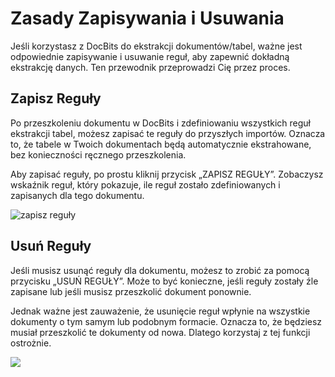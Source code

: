# Zasady Zapisywania i Usuwania

Jeśli korzystasz z DocBits do ekstrakcji dokumentów/tabel, ważne jest odpowiednie zapisywanie i usuwanie reguł, aby zapewnić dokładną ekstrakcję danych. Ten przewodnik przeprowadzi Cię przez proces.

## Zapisz Reguły

Po przeszkoleniu dokumentu w DocBits i zdefiniowaniu wszystkich reguł ekstrakcji tabel, możesz zapisać te reguły do przyszłych importów. Oznacza to, że tabele w Twoich dokumentach będą automatycznie ekstrahowane, bez konieczności ręcznego przeszkolenia.

Aby zapisać reguły, po prostu kliknij przycisk „ZAPISZ REGUŁY”. Zobaczysz wskaźnik reguł, który pokazuje, ile reguł zostało zdefiniowanych i zapisanych dla tego dokumentu.

![zapisz reguły](https://lh7-us.googleusercontent.com/zVn_mYiL7PwiILj2gJ4sxaPKpEUNOfKwryiZJ2Umk2SpvGHZ8OVUznBReJHqCM7UstWTt6nq0azJrtPDK_2q4jVUZgsE7bf6toT9kl57wByn4EG3JqafBfZt5G54OZ8okUfpLUH1tvHb0mZIC119I4k)

## Usuń Reguły

Jeśli musisz usunąć reguły dla dokumentu, możesz to zrobić za pomocą przycisku „USUŃ REGUŁY”. Może to być konieczne, jeśli reguły zostały źle zapisane lub jeśli musisz przeszkolić dokument ponownie.

Jednak ważne jest zauważenie, że usunięcie reguł wpłynie na wszystkie dokumenty o tym samym lub podobnym formacie. Oznacza to, że będziesz musiał przeszkolić te dokumenty od nowa. Dlatego korzystaj z tej funkcji ostrożnie.

![](https://lh7-us.googleusercontent.com/KyfMBBv2ghBgSmqTZ4zMVsHKaoAVwcha8XRhUPNPrVMNwsmHXCDMDSsmkJYE2EYWynD1SzMcf57dmqvGIC4u3UpQohRxZW3A2RNICsNyI6Du0-jd3ZibupkTwRnYoD_XUAbfypZ5iQj-9Z0XN_SreUs)
